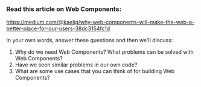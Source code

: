 ### Read this article on Web Components:

https://medium.com/@kaelig/why-web-components-will-make-the-web-a-better-place-for-our-users-38dc3154fc1d

In your own words, answer these questions and then we'll discuss:

1. Why do we need Web Components? What problems can be solved with Web Components?
2. Have we seen similar problems in our own code? 
3. What are some use cases that you can think of for building Web Components?
